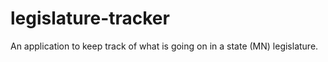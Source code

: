 legislature-tracker
===================

An application to keep track of what is going on in a state (MN) legislature.